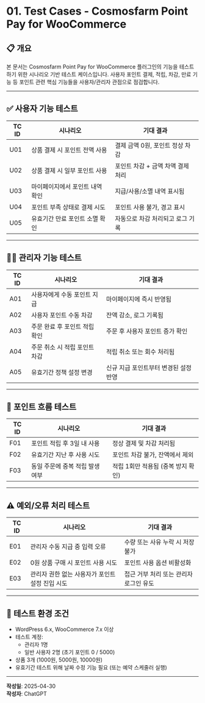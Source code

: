 # 01. Test Cases - Cosmosfarm Point Pay for WooCommerce

## 📋 개요

본 문서는 Cosmosfarm Point Pay for WooCommerce 플러그인의 기능을 테스트하기 위한 시나리오 기반 테스트 케이스입니다. 사용자 포인트 결제, 적립, 차감, 만료 기능 등 포인트 관련 핵심 기능들을 사용자/관리자 관점으로 점검합니다.

---

## ✅ 사용자 기능 테스트

| TC ID | 시나리오 | 기대 결과 |
|-------|----------|------------|
| U01 | 상품 결제 시 포인트 전액 사용 | 결제 금액 0원, 포인트 정상 차감 |
| U02 | 상품 결제 시 일부 포인트 사용 | 포인트 차감 + 금액 차액 결제 처리 |
| U03 | 마이페이지에서 포인트 내역 확인 | 지급/사용/소멸 내역 표시됨 |
| U04 | 포인트 부족 상태로 결제 시도 | 포인트 사용 불가, 경고 표시 |
| U05 | 유효기간 만료 포인트 소멸 확인 | 자동으로 차감 처리되고 로그 기록 |

---

## 🧑‍💼 관리자 기능 테스트

| TC ID | 시나리오 | 기대 결과 |
|-------|----------|------------|
| A01 | 사용자에게 수동 포인트 지급 | 마이페이지에 즉시 반영됨 |
| A02 | 사용자 포인트 수동 차감 | 잔액 감소, 로그 기록됨 |
| A03 | 주문 완료 후 포인트 적립 확인 | 주문 후 사용자 포인트 증가 확인 |
| A04 | 주문 취소 시 적립 포인트 차감 | 적립 취소 또는 회수 처리됨 |
| A05 | 유효기간 정책 설정 변경 | 신규 지급 포인트부터 변경된 설정 반영 |

---

## 🔁 포인트 흐름 테스트

| TC ID | 시나리오 | 기대 결과 |
|-------|----------|------------|
| F01 | 포인트 적립 후 3일 내 사용 | 정상 결제 및 차감 처리됨 |
| F02 | 유효기간 지난 후 사용 시도 | 포인트 차감 불가, 잔액에서 제외 |
| F03 | 동일 주문에 중복 적립 발생 여부 | 적립 1회만 적용됨 (중복 방지 확인) |

---

## ⚠️ 예외/오류 처리 테스트

| TC ID | 시나리오 | 기대 결과 |
|-------|----------|------------|
| E01 | 관리자 수동 지급 중 입력 오류 | 수량 또는 사유 누락 시 저장 불가 |
| E02 | 0원 상품 구매 시 포인트 사용 시도 | 포인트 사용 옵션 비활성화 |
| E03 | 관리자 권한 없는 사용자가 포인트 설정 진입 시도 | 접근 거부 처리 또는 관리자 로그인 유도 |

---

## 📌 테스트 환경 조건

- WordPress 6.x, WooCommerce 7.x 이상
- 테스트 계정:
  - 관리자 1명
  - 일반 사용자 2명 (초기 포인트 0 / 5000)
- 상품 3개 (1000원, 5000원, 10000원)
- 유효기간 테스트 위해 날짜 수정 기능 필요 (또는 예약 스케줄러 실행)

---

**작성일**: 2025-04-30  
**작성자**: ChatGPT
